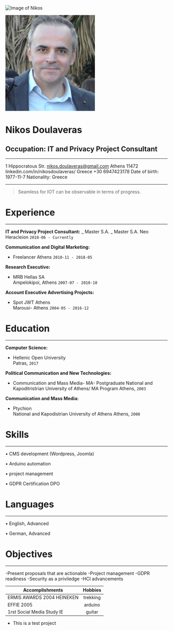 
![Image of Nikos](https://github.com/NikosDoulaveras/MyCV/PB250057l2l.jpg) 


![Image of Nikos](PB250057l2l.jpg "Nikos Doulaveras")

Nikos Doulaveras
============

Occupation: IT and Privacy Project Consultant 
-----------------------------------

-------------------     ----------------------------
1 Hippocratous Str.       nikos.doulaveras@gmail.com
Athens 11472        linkedin.com/in/nikosdoulaveras/ 
Greece                                +30 6947423178
Date of birth: 1977-11-7         Nationality: Greece 
-------------------     ----------------------------


 >  Seamless for IOT can be observable in terms of progress.  
 

# Experience
----------

**IT and Privacy Project Consultant:**
_  Master S.A. _
Master S.A. 
Neo Heracleion 
`2018-06 - Currently`


**Communication and Digital Marketing:**
* Freelancer 
Athens 
`2010-11 - 2018-05`


**Research Executive:**            
* MRB Hellas SA  
Ampelokipoi, Athens 
`2007-07 - 2010-10`


**Account Executive Advertising Projects:**                
* Spot JWT Athens  
Marousi- Athens 
`2004-05 - 2016-12`

            
# Education
----------
**Computer Science:**           
* Hellenic Open University  
Patras, `2017`


**Political Communication and New Technologies:**               
* Communication and Mass Media- MA- Postgraduate 
National and Kapoditristrian University of Athens/ MA Program 
Athens, `2003`


**Communication and Mass Media:**               
* Ptychion  
National and Kapodistrian University of Athens 
Athens, `2000`


# Skills
----------
       
• CMS development (Wordpress, Joomla)
            
• Arduino automation
            
• project management
            
• GDPR Certification DPO 

 
 # Languages
----------
        
• English, Advanced
            
• German, Advanced 


# Objectives 
----------
       
-Present proposals that are actionable
-Project management
-GDPR readiness
-Security as a priviledge
-HCI advancements  



|       Accomplishments      |    Hobbies    | 
|----------------------------|:-------------:|
| ERMIS AWARDS 2004 HEINEKEN |    trekking   | 
|         EFFIE 2005         |    arduino    |
| 1rst Social Media Study IE |     guitar    |


* This is a test project
